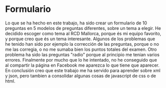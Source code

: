 # Formulario
Lo que se ha hecho en este trabajo, ha sido crear un formulario de 10 preguntas 
en 5 modelos de preguntas diferentes, sobre un  tema a elegir.
He decidido escoger como tema al RCD Mallorca, porque és mi equipo favorito,
y porque creo que és un tema interesante.
Algunos de los problemas que he tenido han sido por ejemplo la corrección de 
las preguntas, porque o no me las corregia, o no me sumaba bien los puntos 
totales del examen. Otro problema ha sido las preguntas "radio" porque al principio 
me tenian varios errores. 
Finalmente por mucho que lo he intentado, no he conseguido que al compartir 
la página en Facebook me aparezca lo que tiene que aparecer.
En conclusión creo que este trabajo me ha servido para aprender sobre xml y 
json, pero tambien a consolidar algunas cosas de javascript de css o de html.
